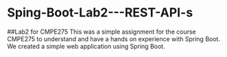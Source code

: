 # Sping-Boot-Lab2---REST-API-s
##Lab2 for CMPE275
This was a simple assignment for the course CMPE275 to understand and have a hands on experience with Spring Boot. We created a simple web application using Spring Boot.
